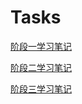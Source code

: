 # Tasks

[阶段一学习笔记](https://github.com/boboding-web/Tasks/blob/main/%E5%AD%A6%E4%B9%A0%E7%AC%94%E8%AE%B0/%E9%98%B6%E6%AE%B5%E4%B8%80.md)

[阶段二学习笔记](https://github.com/boboding-web/Tasks/blob/main/%E5%AD%A6%E4%B9%A0%E7%AC%94%E8%AE%B0%EF%BC%882%EF%BC%89/%E9%98%B6%E6%AE%B5%E4%BA%8C.md)

[阶段三学习笔记](https://github.com/boboding-web/Tasks/blob/main/%E5%AD%A6%E4%B9%A0%E7%AC%94%E8%AE%B0(3)/%E9%98%B6%E6%AE%B5%E4%B8%89.md)  